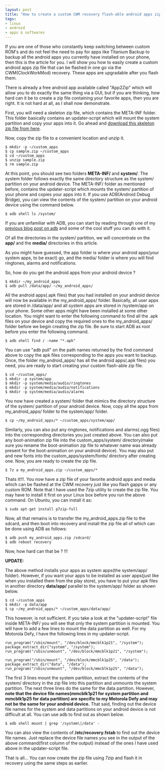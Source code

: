 ```yaml
---
layout: post
title: "How to create a custom CWM recovery flash-able android apps zip file in Linux via command line"
tags:
- linux
- android
- apps & softwares
---
```


If you are one of those who constantly keep switching between custom ROM's and do not feel the need to pay for apps like Titanium Backup to backup all the android apps you currently have installed on your phone, then this is the article for you. I will show you how to easily create a custom android apps zip file that can be flashed in one go via the CWM(ClockWorkMod) recovery. These apps are upgradable after you flash them.

There is already a free android app available called "App2Zip" which will allow you to do exactly the same thing via a GUI, but if you are thinking, how hard can it be to create a zip file containing your favorite apps, then you are right. It is not hard at all, as I shall now demonstrate.

First, you will need a skeleton zip file, which contains the META-INF folder. This folder basically contains an updater-script which will mount the system partition and copy your apps into it. Go ahead and [download this skeleton zip file from here](http://forum.xda-developers.com/attachment.php?attachmentid=1279288&d=1345792638). 

Now, copy the zip file to a convenient location and unzip it.

	$ mkdir -p ~/custom_apps
	$ cp sample.zip ~/custom_apps
	$ cd ~/custom_apps
	$ unzip sample.zip
	$ rm sample.zip

At this point, you should see two folders __META-INF/__ and __system/__. The system folder follows exactly the same directory structure as the system/ partition on your android device. The META-INF/ folder as mentioned before, contains the updater-script which mounts the system/ partition of your phone and copies your apps into it. If you use ADB(Android Debug Bridge), you can view the contents of the system/ partition on your android device using the command below.

	$ adb shell ls /system/

If you are unfamiliar with ADB, you can start by reading through one of my [previous blog post on adb](http://varunbpatil.github.com/2012/06/18/adb) and some of the cool stuff you can do with it.

Of all the directories in the system/ partition, we will concentrate on the __app/__ and the __media/__ directories in this article.

As you might have guessed, the app folder is where your android apps(your system apps, to be exact) go, and the media/ folder is where you will find ringtones, alarms and notifications.

So, how do you get the android apps from your android device ?

	$ mkdir ~/my_android_apps
	$ adb pull /data/app/ ~/my_android_apps/

All the android apps(.apk files) that you had installed on your android device will now be available in the my_android_apps/ folder. Basically, all user apps are stored in /data/app/ and all system apps are stored in /system/app on your phone. Some other apps might have been installed at some other location. You might want to enter the following command to find all the .apk files on your device and copy the required ones to the my_android_apps/ folder before we begin creating the zip file. Be sure to start ADB as root before you enter the following command.

	$ adb shell find / -name "*.apk"

You can use "adb pull" on the path names returned by the find command above to copy the apk files corresponding to the apps you want to backup.	Once, the folder my_android_apps/ has all the android apps(.apk files) you need, you are ready to start creating your custom flash-able zip file.

	$ cd ~/custom_apps/
	$ mkdir -p system/app
	$ mkdir -p system/media/audio/ringtones
	$ mkdir -p system/media/audio/notifications
	$ mkdir -p system/media/audio/alarms

You now have created a system/ folder that mimics the directory structure of the system/ partition of your android device.
Now, copy all the apps from my_android_apps/ folder to the system/app/ folder.

	$ cp ~/my_android_apps/* ~/custom_apps/system/app/

Similarly, you can also put any ringtones, notifications and alarms(.ogg files) into the corresponding directories you just created above. You can also put any boot-animation zip file into the custom_apps/system/ directory(make sure you rename the boot-animation zip file to whatever name was already present for the boot-animation on your android device). You may also put and new fonts into the custom_apps/system/fonts/ directory after creating one. Now, you are ready to create the zip file.

	$ 7z a my_android_apps.zip ~/custom_apps/*

Thats it!!!. You now have a zip file of your favorite android apps and media which can be flashed at the CWM recovery just like you flash gapps or any custom ROM. Note that I have used the 7zip utility to create the zip file. You may have to install it first on your Linux box before you run the above command. On Ubuntu, you can install it as:

	$ sudo apt-get install p7zip-full

Now, all that remains is to transfer the my_android_apps.zip file to the sdcard, and then boot into recovery and install the zip file all of which can be done using ADB as follows:

	$ adb push my_android_apps.zip /sdcard/
	$ adb reboot recovery	

Now, how hard can that be ? !!!	

__UPDATE:__

The above method installs your apps as system apps(the system/app/ folder). However, if you want your apps to be installed as user apps(just like when you installed them from the play store), you have to put your apk files in another directory __data/app/__ parallel to the system/app/ folder as shown below.

	$ cd ~/custom_apps
	$ mkdir -p data/app
	$ cp ~/my_android_apps/* ~/custom_apps/data/app/

This however, is not sufficient. If you take a look at the "updater-script"	file inside META-INF/ you will see that only the system partition is mounted. You will have to add a few lines to mount the data partition as well. For my Motorola Defy, I have the following lines in my updater-script.

	run_program("/sbin/mount", "/dev/block/mmcblk1p21", "/system");
	package_extract_dir("system", "/system");
	run_program("/sbin/unmount", "/dev/block/mmcblk1p21", "/system");

	run_program("/sbin/mount", "/dev/block/mmcblk1p25", "/data");
	package_extract_dir("data", "/data");
	run_program("/sbin/unmount", "/dev/block/mmcblk1p25", "/data");

The first 3 lines mount the system partition, extract the contents of the system/ directory in the zip file into this partition and unmounts the system partition. The next three lines do the same for the data partition. However, __note that the device file names(mmcblk1p21 for system partition and mmcblk1p25 for data partition) are specific to my Motorola Defy and may not be the same for your android device.__ That said, finding out the device file names for the system and data partitions on your android device is not difficult at all. You can use adb to find out as shown below.

	$ adb shell mount | grep '/system\|/data' -

You can also view the contents of __/etc/recovery.fstab__ to find out the device file names. Just replace the device file names you see in the output of the above command(first column of the output) instead of the ones I have used above in the updater-script file.	

That is all... You can now create the zip file using 7zip and flash it in recovery using the same steps as earlier.
